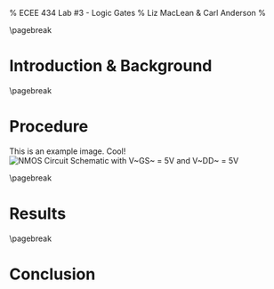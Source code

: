 % ECEE 434 Lab #3 - Logic Gates
% Liz MacLean & Carl Anderson
%

\pagebreak

# Introduction & Background


\pagebreak

# Procedure


This is an example image. Cool!
![NMOS Circuit Schematic with V~GS~ = 5V and V~DD~ = 5V](NMOS-Circuit.png)


\pagebreak

# Results


\pagebreak

# Conclusion


